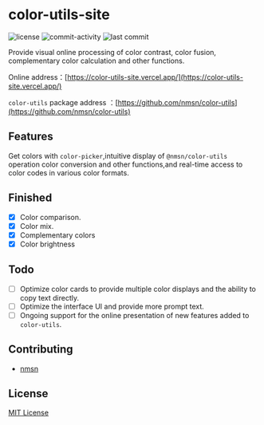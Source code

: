 # color-utils-site

![license](https://img.shields.io/github/license/nmsn/color-utils-site)
![commit-activity](https://img.shields.io/github/commit-activity/y/nmsn/color-utils-site)
![last commit](https://img.shields.io/github/last-commit/nmsn/color-utils-site)

Provide visual online processing of color contrast, color fusion, complementary color calculation and other functions.

Online address：[https://color-utils-site.vercel.app/](https://color-utils-site.vercel.app/)

`color-utils` package address ：[https://github.com/nmsn/color-utils](https://github.com/nmsn/color-utils)

## Features

Get colors with `color-picker`,intuitive display of `@nmsn/color-utils` operation color conversion and other functions,and real-time access to color codes in various color formats.

## Finished

- [x] Color comparison.
- [x] Color mix.
- [x] Complementary colors
- [x] Color brightness

## Todo

- [ ] Optimize color cards to provide multiple color displays and the ability to copy text directly.
- [ ] Optimize the interface UI and provide more prompt text.
- [ ] Ongoing support for the online presentation of new features added to `color-utils`.

## Contributing

- [nmsn](https://github.com/nmsn)

## License

[MIT License](https://github.com/nmsn/color-utils-site/blob/main/LICENSE)
